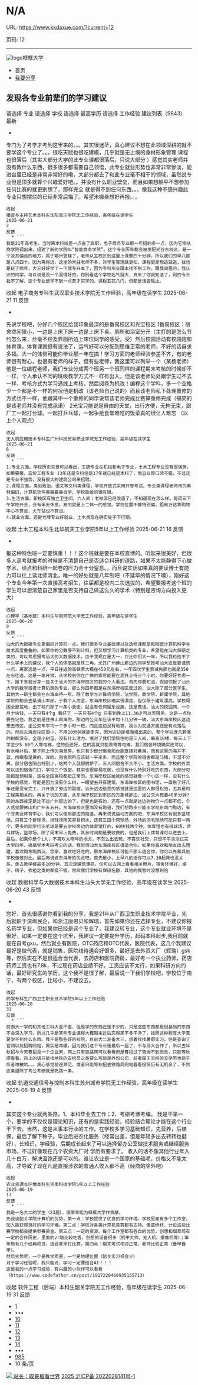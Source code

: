 # N/A

URL: https://www.kkdaxue.com/?current=12

页码: 12

---

![logo](https://www.kkdaxue.com/?current=12)框框大学
  * 首页
  * [我要分享](https://www.kkdaxue.com/post/add)


## 发现各专业前辈们的学习建议
请选择
专业
请选择
学校
请选择
最高学历
请选择
工作经验
建议列表（9843）
最新
  * ```
专门为了考学才考到这里来的。。。其实很迷茫，真心建议不想在此领域深耕的就不要学这个专业了。。。很吃天赋也很吃建模，几乎就是无止境的身材形象管理 课程也很落后（其实大部分大学的此专业课都很落后，只说大部分 ）感觉其实老师并没有教什么东西，很多很多都需要自己领悟，此专业就业形势也非常非常惨淡，能进台里已经是非常非常好的嘞，大部分都去了和此专业毫不相干的领域，虽然说专业但是顶多就算个兴趣爱好吧。。并没有什么职业壁垒，而且如果想躺平不想参加任何比赛的就更别想了，那样完全 就是得不到任何东西。。。像我这种不感兴趣此专业只想摆烂的已经非常后悔了。希望米娜桑想好再报。。。
```
收起
播音与主持艺术本科生沈阳音乐学院无工作经验，高年级在读学生
2025-06-21
2
反馈
  * ```
我是21年高考生，当时离本科线差一点去了武职，电子商务专业那一年招的多一点，因为它刚从商学院调出来，组建了新的学院叫“智能商务学院”。这个专业历年都会被发配光谷东校区，是一个及其偏远的地方，属于鄂州管辖了，老师从主校区到这里上课要四十分钟，所以我们的早八都是八点四十。因为离得远，这里的常驻老师不多，对学生管理就更松，课程更是想逃就逃，我也是玩了两年，大三好好学了一下就专升本了，因为专科毕业跟本找不到工作，跟我同届的，我认识的同学，可以说是没一个混得好的，你别看这个学校名气挺大，真来了你就知道了，别的专业我不了解，这个专业是学不到一点真才实学的，课程五花八门，但都是浅尝辄止。
```
收起
电子商务专科生武汉职业技术学院无工作经验，高年级在读学生
2025-06-21
11
反馈
  * ```
先说学校吧，分好几个校区给我印象最深的是番禺校区和光宝校区
1番禺校区：宿舍空间狭小，一边是上床下床一边是上床下桌。厕所和浴室分开（主打的是怎么节约怎么来，丝毫不顾及靠厕所边上床位同学的感受，受）然后校园活动有校园跑和体育课，体育课就很有说法了，运气好可以分配到思维正常的老师，不好的话自求多福。大一的体侧可能你毕业那一年在搞！学习方面的老师经验参差不齐，有的老师很有耐心，也很有老师的样子。但有些老师，我这里可以列举一个（某杨老师）他是一位编程老师，我们专业分成两个班另一个班同样的课程期末考核的时候却不一样，个人承认不同的班级教学方式不一样有出入，但是该老师处处跟学生过不去一样，考核方式为学习通线上考核，然后阅卷为机改！编程这个学科，多一个空格少一个都是不一样的何况他是机改（该老师自己说的）而且该老师私下处理重修的方式也不一样，他跟其中一个重修的同学说帮该老师完成比赛算重修完成（搞笑的是该老师并没有完成承诺）
2光宝只能说是自由的天堂，出行方便，无拘无束，跟厂工一起打台球。一起打乒乓球，一起争抢食堂难吃的饭菜真的很让人难忘
（以上个人观点）
```
收起
无人机应用技术专科生广州科技贸易职业学院无工作经验，高年级在读学生
2025-06-21
6
反馈
  * ```
1.专业方面。学校历史背景可以看出，王牌专业在机械和电子专业，土木工程专业没有很强势。如果要报，造价工程专业 13年还是专科但是17年就已经是本科了，而且业界口碑不错。不过还是专业不强势，没有很大的建筑公司来招聘。
2.课程方面。类似政治、语文等文科类课程，学校开放式采用开卷考试。专业类课程老师用的素材偏旧，计算机软件类需要靠自学，学校能给的很有限。
3.生活方面。新校区有独立卫生间，六人间；老校区已经改造了，不知道现在怎么样。每周三下午学校开会，会有半天休息。真的就是上二休一的感觉。学校位置不算特别偏，距离万达等购物中心不算远，火车站也不算远。
4.就业方面。还是老牌专业好就业，土木类现在确实处于下行期。
```
收起
土木工程本科生北华航天工业学院5年以上工作经验
2025-06-21
16
反馈
  * ```
报这种特色班一定要慎重！！！这个班就是要在本校直博的。听起来很美好，但很多人高考就报考的时候是不清楚自己是否适合科研的道路，如果不太能静得下心做学术，绩点和科研一起卷的压力会十分窒息。。而且说实话如果真的要读博士有能力可以往上读北师清北，唯一的好处就是八年制吧（不延毕的情况下噢），刚好这个专业今年第一次直接高考招生，往届都是校内二次选拔的，希望要报考这个班的学生可以想清楚自己家里是否支持自己做这么久的学术（特别是咨询方向投入更大）
```
收起
心理学（基地班）本科生华南师范大学无工作经验，高年级在读学生
2025-06-20
9
反馈
  * ```
汕大的大数据专业更偏向计算机一点。我们很多专业基础课以及选修课都是和隔壁计算机科学与技术高度重叠的。如果你的分数够不到计科，但又想学习计算机类的专业，希望能在汕大保研之类的，可以考虑报考汕大的大数据技术，由于我现在是大一，只比你们大一年，所以我也给不了什么学术上的建议，我个人的体感就是珠三角，尤其广州佛山那边的同学想报考汕大还是要谨慎一点，离家远是一点，平日往返的高铁票大概在450元左右，一年四次学生票减免那也就是350左右往返，这是一笔开销，从学校到你在广佛的家可能要在高铁上待三个小时，你要好好考虑一下。接下来我分享一些关于汕大的东海岸校区的我的个人看法。首先你要知道，假如你报了汕头大学的数学或者计算机类的专业，那么你四年都是在东海岸校区度过的，汕大除了部分医学生，其他大一新生都会在东海岸待一年，除了数学与计算机学院，法学院，商学院，新闻学院，其他学院的都会去桑浦山本部。于我个人而言，东海岸校区确实很漂亮，但仅限于建筑漂亮，学校周围全是荒地，出了校门除了一条小食街，就没有任何娱乐设施，这是真话。汕大的校园网，一个月十块钱，一天只有4个g 看好了 一天只有4个g 只有到晚上11.30才可以无限用，这是一点你要先记住。我之前是住佛山南海的，那边的公交车应该平均十几分钟一辆，汕大东海岸校区这边想去市区，坐公交车平均一个多小时一班，而且这边没有地铁，我认为交通方面还是有点落后的。然后东海岸校区很小，不用20分钟就能走完，因为这边是填海填出来的，整个学校连几颗高的树都没有，全是小树苗，没有什么活力。哦对了我们学院住的是三人间，最高18楼，每天上下学至少5 60个人等电梯，住的低还好，住的高就只能乖乖等电梯，我们宿舍环境确实还可以，有水电补贴，至于网上传的海景房，也只有少部分宿舍阳台能直接对着海，而且这里的海并不蓝，肉眼看是黄的，浑的。宿舍厕所应该就一平米多，而且整个学院的宿舍都是马桶，干湿不分离，部分宿舍阳台特别小，站两个人就很拥挤了。三人间宿舍不大不小。生活方面，学校的外卖可以送到宿舍门口，学校三个饭堂，其实也很容易吃腻，也没有什么特别好吃的东西，大部分可能都是预制菜，这在全国高校都挺正常的。东海岸校区给我的感觉就像一个小区一样，没有什么学校的感觉，可能是因为没有什么树，一眼望去只有建筑。东海岸校区的图书馆，一直拖了好几年还是没有完工，只开放了旁边的副馆，汕头这边给我的感觉就是这里的人都很松弛，尤其是和工程类相关的。再关于玩的方面，从东海岸校区到市区的万象城那边，坐公交大概要40多分钟?玩的东西肯定是比不过广州那边的了，但是也是有的，还有一点就是这边的物价一点都不低，个人感觉跟佛山和广州五五开。东海岸校区里面没有跑道，我们想跑步只能出学校东南门那边，有个亚青会体育中心，我们可以使用那边的跑道。再来说说运动方面的吧，东海岸校区有很多篮球场，只有三个排球场，排球场雨天容易积水，还有三四个网球场，外场的羽毛球场可能只有一两个，更多的同学打羽毛球是要去学校旁边的体育馆打的，60块钱两个钟，体育馆也有排球场，乒乓球场，篮球场。除了周末早上免费，其余时间都是要收费的，但是我们上体育课可以进去上。最后，如果你是个i人，不喜欢太喧哗的地方，不怎么出去玩，不喜欢社交，只想平平淡淡过完大学四年，搞搞学术考研考公的话，我觉得汕大东海岸校区很适合你。如果你喜欢和朋友出去团建，喜欢跑东跑西玩，念家，喜欢吃好吃的，那东海岸校区可能不那么适合你，你可以先和其他学校做做对比。最后再说说东海岸的优点吧，首先是小，上早八的话你可以7.30起床也没关系，走去教学楼最多10分钟，其次是建筑漂亮，你可以去网上看看相关照片，宿舍环境好，桌子，椅子，衣柜之类的都挺不错，然后我们学校有保研名额，其他的我暂时没想到哈
```
收起
数据科学与大数据技术本科生汕头大学无工作经验，高年级在读学生
2025-06-20
43
反馈
  * ```
您好，首先很感谢你看到我的分享，我是21年从广西卫生职业技术学院毕业，先后就职于深圳民企，和浙江康恩贝和辉瑞，首先如果你还在选择专业，不建议你报名药学专业，但如果你已经是这个专业了，我建议转专业，这个专业就业环境不是很好，如果一定要在这个坑里，我建议一定要提升学历，起码本科起步,我目前就是在自考gxu，然后就业有医院，OTC药店和OTC代表，医院代表，这几个我建议最好是做代表，就是销售，医院线待遇会好很多，最好是去外资大厂（辉瑞）gsk等，然后实在不是很适合当代表，去药店和医院药房，最好考一个执业药师，药店药师工资也有7.8k，不过现在药店业绩不好，工资应该不太行，如果科研方向的话，最好研究生的学历，这个我不是很了解，最后说一下我们学校吧，学校位于南宁，有两个校区，比较小，不建议去。
```
收起
药学专科生广西卫生职业技术学院5年以上工作经验
2025-06-20
31
反馈
  * ```
前面大一学的和其他工科大差不差，但是学的东西还是不少的，只是这些东西都是很基础的东西不会深入学习，所以几乎是某些专业课程大概期末过后忘得差不多干净了，按照这种程度大学真是学不到什么东西。我不是那些好的校院，目前大二准备大三，想着找找暑假实习，但是查询了官网以及招聘网站，属实是难绷，因为我们这个专业是最后一届了，不与苏大合作了，所以去年秋招与今天春招没一个企业来，网上只有铁路网可以看看但是春招过了查询不到信息，只能等秋招看看。网上的话只能找地铁的安检员之类要么可能是外包公司，前者属于无经验无学历也能干后者怕被坑。。。真心感觉前途渺茫，或者只能等秋招去铁路局网站看看投简历有无机会了，不然这条道除了考公考研就是死路一条。
```
收起
轨道交通信号与控制本科生苏州城市学院无工作经验，高年级在读学生
2025-06-19
4
反馈
  * ```
其实这个专业就两条路，1、本科毕业去工作；2、考研考博考编。
我是干第一个，要学的不仅仅是理论知识，还有的是实践经验，经验结合理论才能在这个行业干下去。当然，这是从事本行业的工作。在学校多学习基础知识，先营养，后植保，最后了解下种子。毕业后进农化服务（经常出差，但是年轻多出去转转也挺好），长知识，学经验，后期成长起来了可以选择留办公室做技术服务或继续服务市场。不过好像现在几个农资大厂对
学历有要求了。
收入的话不像其他行业年入几十白万，解决温饱还是可以的。谁让农业是一个国家的基础呢，价格又不能太高，才导致了现在凡是直接涉农的普通人收入都不高（经商的除外吧）
```
收起
农业资源与环境本科生河南科技学院5年以上工作经验
2025-06-19
17
反馈
  * ```
我是一名大二的学生（23届），很荣幸能为框框大学作贡献。
先谈谈韶关学院计算机的优势，第一点：学校提供了优良的学习环境。学校里面有多个工作室，加入能获得良好的学习环境。第二点：学校对各类计算机竞赛都有支持。像蓝桥杯、计设这些比赛学校都会提供参赛资金。第三点：一定的资源。每个工作室都有各自的优势，创想和烟草局有一定的合作历史，里面的vr端比较吃香，创想的设备很多（机甲大师、无人机、摄像机等）；笨笨熊有几个经典项目，适合拿来打比赛。第四点：期末考试相对正常，老师比较正常（叠甲叠甲）。
然后劣势呢，一个是教学质量，一个是地理位置（韶关实习机会少）
对于学习经验呢，我只能说，学习一定要结合AI！！！ 
这是我的一点学习经验，有兴趣的小伙伴可以看看（https://www.codefather.cn/post/1917220460935155713）
```
收起
软件工程（后端）本科生韶关学院无工作经验，高年级在读学生
2025-06-19
31
反馈


  * [1](https://www.kkdaxue.com/?current=1)
  * •••
  * [10](https://www.kkdaxue.com/?current=10)
  * [11](https://www.kkdaxue.com/?current=11)
  * [12](https://www.kkdaxue.com/?current=12)
  * [13](https://www.kkdaxue.com/?current=13)
  * [14](https://www.kkdaxue.com/?current=14)
  * •••
  * [985](https://www.kkdaxue.com/?current=985)
  * 10 条/页


[![](https://www.kkdaxue.com/?current=12) 站长：取景框看世界](https://space.bilibili.com/40427625 "1")[](https://space.bilibili.com/12890453 "2")[](https://www.laoyujianli.com "resume")
[2025 沪ICP备 2022028141号-1](https://beian.miit.gov.cn/)
